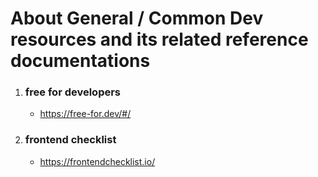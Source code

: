 # About General / Common Dev resources and its related reference documentations

1. ### free for developers
   - https://free-for.dev/#/
2. ### frontend checklist
   - https://frontendchecklist.io/
